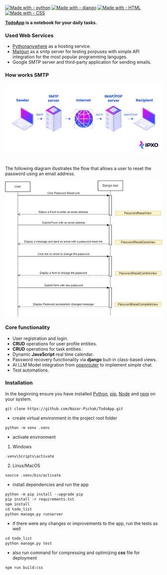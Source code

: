 [![Made with - python](https://img.shields.io/static/v1?label=Made+with&message=python&color=darkgreen&logo=python&logoColor=green)](https://www.python.org/)
[![Made with - django](https://img.shields.io/badge/Made_with-django-2ea44f?logo=django&logoColor=green)](https://www.djangoproject.com/start/)
[![Made with - HTML](https://img.shields.io/static/v1?label=Made+with&message=HTML&color=orange&logo=html5&logoColor=orange)](https://developer.mozilla.org/en-US/docs/Web/HTML)
[![Made with - CSS](https://img.shields.io/static/v1?label=Made+with&message=CSS&color=blue&logo=CSS3&logoColor=blue)](https://developer.mozilla.org/en-US/docs/Web/CSS)

**[TodoApp](http://todoapp-nazar2022.pythonanywhere.com/) is a notebook for your daily tasks.**

### Used Web Services 

- [Pythonanywhere](https://www.pythonanywhere.com/) as a hosting service.
- [Mailgun](https://www.mailgun.com/) as a smtp server for testing porpuses with simple API integration for the most popular programming languges.
- Google SMTP server and third-party application for sending emails.

### How works SMTP

<img src="./todo_list/static/images/How-a-mail-server-works.jpg">

#

The following diagram illustrates the flow that allows a user to reset the password using an email address.

<img src="./todo_list/static/images/Django-Password-Reset.png">

### Core functionality
- User registration and login.
- **CRUD** operations for user profile entities.
- **CRUD** operations for task entities.
- Dynamic **JavaScript** real time calendar.
- Password recovery functionality via **django** buit-in class-based views.
- AI LLM Model integration from [openrouter](https://openrouter.ai/) to implement simple chat. 
- Test automations.



### Installation
In the beginning ensure you have installed [Python](https://www.python.org/downloads/), [pip](https://pip.pypa.io/en/stable/installation/), [Node](https://nodejs.org/en) and [npm](https://www.npmjs.com/)  on your system.

```
git clone https://github.com/Nazar-Pichak/TodoApp.git
```

- create virtual environment in the project root folder

```
python -m venv .venv
```
- activate environment

1. Windows
```
.venv\Scripts\activate
```

2. Linux/MacOS

```
source .venv/bin/activate
```

- install dependencies and run the app

```
python -m pip install --upgrade pip
pip install -r requirements.txt
npm install
cd todo_list
python manage.py runserver
```

- if there were any changes or improvements to the app, run the tests as well

```
cd todo_list
python manage.py test
```

- also run command for compressing and optimizing **css** file for deployment

```
npm run build:css
```
